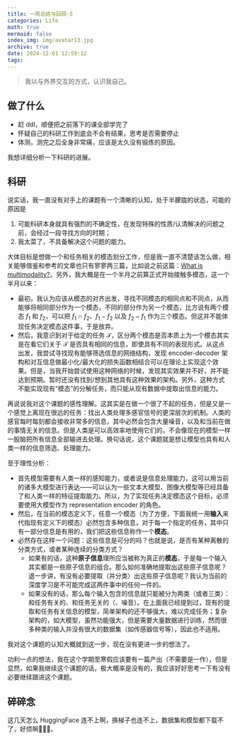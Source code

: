 ```yaml
---
title: 一周总结与回顾-5
categories: Life
math: true
mermaid: false
index_img: img/avatar13.jpg
archive: true
date: 2024-12-01 12:59:12
tags:
---
```


> 我以与外界交互的方式，认识我自己。

## 做了什么

- 赶 ddl，顺便把之前落下的课全部学完了
- 怀疑自己的科研工作到底会不会有结果，思考是否需要停止
- 体测，测完之后全身非常痛，应该是太久没有锻炼的原因。

我想详细分析一下科研的进展。

## 科研

说实话，我一直没有对手上的课题有一个清晰的认知，处于半朦胧的状态，可能的原因是

1. 可能科研本身就具有强烈的不确定性，在发现特殊的性质/认清解决的问题之前，会经过一段寻找方向的时期；
2. 我太菜了，不具备解决这个问题的能力。

大体目标是想做一个和任务相关的模态划分工作，但是我一直不清楚该怎么做，相关能够借鉴和参考的文章也只有寥寥两三篇，比如说之前这篇：[What is multimodality?](https://kinnariyamamatanha.github.io/blogs/2024/11/29/%E8%AE%BA%E6%96%87%E3%80%8AWhat-is-multimodality-%E3%80%8B/)。另外，我大概是在一个半月之前算正式开始接触多模态，这一个半月以来：

- 最初，我认为应该从模态的对齐出发，寻找不同模态的相同点和不同点，从而能够将相同部分作为一个模态，不同的部分作为另一个模态，比方说有两个模态 $f_1$ 和 $f_2$，可以把 $f_1 \cap f_2$、$f_1 - f_2$ 以及 $f_2 - f_1$ 作为三个模态。但这并不能体现任务决定模态这件事，于是放弃。
- 然后，我意识到对于给定的任务 $\mathcal{T}$，区分两个模态是否本质上为一个模态其实是在看它们关于 $\mathcal{T}$ 是否具有相同的信息，即使具有不同的表现形式。从这点出发，我尝试寻找现有能够筛选信息的网络结构，发现 encoder-decoder 架构和对互信息做最小化/最大化的损失函数相结合可以在理论上实现这个效果。但是，当我开始尝试使用这种网络的时候，发现其实效果并不好，并不能达到预期。暂时还没有找到/想到其他具有这种效果的架构。另外，这种方式不能实现现有“模态”的分解任务，而只能从现有数据中提取出信息的能力。

再说说我对这个课题的感性理解。这其实是在做一个很了不起的任务，但是又是一个感觉上离现在很远的任务：找出人类处理多感官信号的更深层次的机制。人类的感官每时每刻都会接收非常多的信息，其中必然会包含大量噪音，以及和当前在做的事情无关的信息。但是人类是可以高效率地使用它们的，不会像现在的模型一样一股脑把所有信息全部输进去处理。换句话说，这个课题就是想让模型也具有和人类一样的信息筛选、处理能力。

至于理性分析：

- 首先模型需要有人类一样的感知能力，或者说是信息处理能力，这可以用当前的诸多大模型进行表达——可以认为一些文本大模型、图像大模型等已经具备了和人类一样的特征提取能力。所以，为了实现任务决定模态这个目标，必须要使用大模型作为 representation encoder 的角色。
- 然后，在当前的模态定义下，任意一个模态（为了方便，下面我统一用**输入**来代指现有定义下的模态）必然包含多种信息，对于每一个指定的任务，其中只有一部分信息是有用的，我们把这些信息称作一个**模态**。
- 必然存在这样一个问题：这些信息是可分的吗？也就是说，是否有某种离散的分类方式，或者某种连续的分类方式？
    - 如果有的话，这种**原子信息**理所应当被称为真正的**模态**，于是每一个输入其实都是一些原子信息的组合。那么如何准确地提取出这些原子信息呢？退一步讲，有没有必要提取（并分类）出这些原子信息呢？我认为当前的深度学习是不可能完成这两件事中的任何一件的。
    - 如果没有的话，那么每个输入包含的信息就只能被分为两类（或者三类）：和任务有关的、和任务无关的（、噪音）。在上面我已经提到过，现有的提取和任务有关信息的模型，简单架构的还不够强大，难以完成任务；复杂架构的，如大模型，虽然功能强大，但是需要大量数据进行训练，然而很多种类的输入并没有很大的数据集（如传感器信号等），因此也不适用。

我对这个课题的认知大概就到这一步，现在没有更进一步的想法了。

功利一点的想法，我在这个学期至寒假应该要有一篇产出（不需要是一作），但是显然，如果我继续这个课题的话，极大概率是没有的，我应该好好思考一下有没有必要继续跟进这个课题。

## 碎碎念

这几天怎么 HuggingFace 连不上啊，换梯子也连不上，数据集和模型都下载不了，好烦啊🤬🤬🤬。

